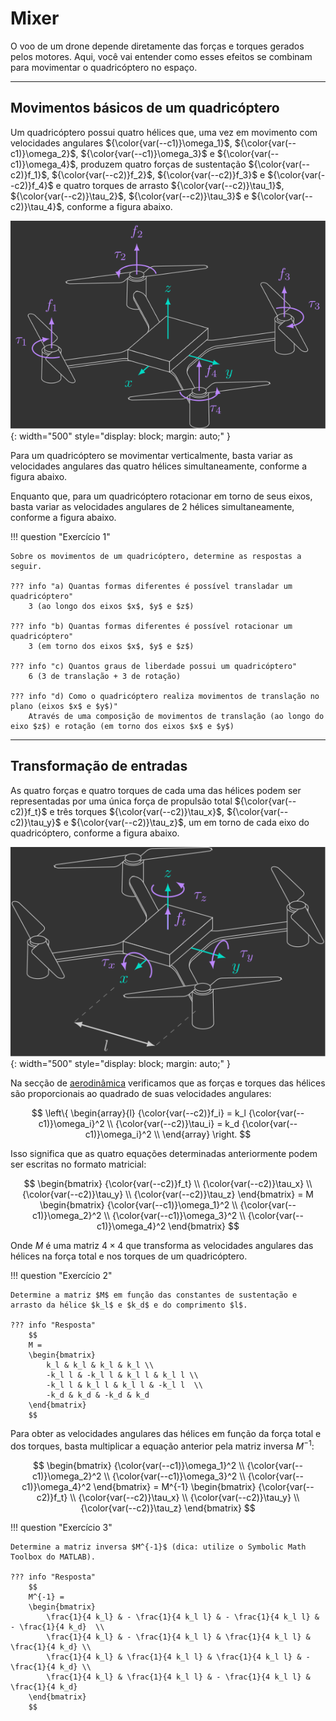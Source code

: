 # Mixer

O voo de um drone depende diretamente das forças e torques gerados pelos motores. Aqui, você vai entender como esses efeitos se combinam para movimentar o quadricóptero no espaço.

---

## Movimentos básicos de um quadricóptero

Um quadricóptero possui quatro hélices que, uma vez em movimento com velocidades angulares ${\color{var(--c1)}\omega_1}$, ${\color{var(--c1)}\omega_2}$, ${\color{var(--c1)}\omega_3}$ e ${\color{var(--c1)}\omega_4}$, produzem quatro forças de sustentação ${\color{var(--c2)}f_1}$, ${\color{var(--c2)}f_2}$, ${\color{var(--c2)}f_3}$ e ${\color{var(--c2)}f_4}$ e quatro torques de arrasto ${\color{var(--c2)}\tau_1}$, ${\color{var(--c2)}\tau_2}$, ${\color{var(--c2)}\tau_3}$ e ${\color{var(--c2)}\tau_4}$, conforme a figura abaixo.

![Quadcopter1](images/quadcopter1.svg){: width="500" style="display: block; margin: auto;" }

Para um quadricóptero se movimentar verticalmente, basta variar as velocidades angulares das quatro hélices simultaneamente, conforme a figura abaixo.

Enquanto que, para um quadricóptero rotacionar em torno de seus eixos, basta variar as velocidades angulares de 2 hélices simultaneamente, conforme a figura abaixo.


!!! question "Exercício 1"

    Sobre os movimentos de um quadricóptero, determine as respostas a seguir. 
        
    ??? info "a) Quantas formas diferentes é possível transladar um quadricóptero"
        3 (ao longo dos eixos $x$, $y$ e $z$)

    ??? info "b) Quantas formas diferentes é possível rotacionar um quadricóptero"
        3 (em torno dos eixos $x$, $y$ e $z$) 

    ??? info "c) Quantos graus de liberdade possui um quadricóptero"
        6 (3 de translação + 3 de rotação) 

    ??? info "d) Como o quadricóptero realiza movimentos de translação no plano (eixos $x$ e $y$)"
        Através de uma composição de movimentos de translação (ao longo do eixo $z$) e rotação (em torno dos eixos $x$ e $y$) 

---

## Transformação de entradas

As quatro forças e quatro torques de cada uma das hélices podem ser representadas por uma única força de propulsão total ${\color{var(--c2)}f_t}$ e três torques ${\color{var(--c2)}\tau_x}$, ${\color{var(--c2)}\tau_y}$ e ${\color{var(--c2)}\tau_z}$, um em torno de cada eixo do quadricóptero, conforme a figura abaixo.

![Quadcopter2](images/quadcopter2.svg){: width="500" style="display: block; margin: auto;" }

Na secção de [aerodinâmica](../basic_concepts/aerodynamics.md) verificamos que as forças e torques das hélices são proporcionais ao quadrado de suas velocidades angulares:

$$
\left\{
\begin{array}{l}
    {\color{var(--c2)}f_i} = k_l {\color{var(--c1)}\omega_i}^2 \\
   {\color{var(--c2)}\tau_i} = k_d {\color{var(--c1)}\omega_i}^2 \\
\end{array}
\right.
$$
    
Isso significa que as quatro equações determinadas anteriormente podem ser escritas no formato matricial:

$$
\begin{bmatrix}
    {\color{var(--c2)}f_t} \\
    {\color{var(--c2)}\tau_x} \\
    {\color{var(--c2)}\tau_y} \\
    {\color{var(--c2)}\tau_z}
\end{bmatrix}
= M 
\begin{bmatrix}
    {\color{var(--c1)}\omega_1}^2 \\
    {\color{var(--c1)}\omega_2}^2 \\
    {\color{var(--c1)}\omega_3}^2 \\
    {\color{var(--c1)}\omega_4}^2
\end{bmatrix}
$$

Onde $M$ é uma matriz $4\times4$ que transforma as velocidades angulares das hélices na força total e nos torques de um quadricóptero.

!!! question "Exercício 2"

    Determine a matriz $M$ em função das constantes de sustentação e arrasto da hélice $k_l$ e $k_d$ e do comprimento $l$. 
        
    ??? info "Resposta"
        $$
        M = 
        \begin{bmatrix} 
            k_l & k_l & k_l & k_l \\ 
            -k_l l & -k_l l & k_l l & k_l l \\ 
            -k_l l & k_l l & k_l l & -k_l l  \\ 
            -k_d & k_d & -k_d & k_d 
        \end{bmatrix}
        $$

Para obter as velocidades angulares das hélices em função da força total e dos torques, basta multiplicar a equação anterior pela matriz inversa $M^{-1}$:

$$
\begin{bmatrix}
    {\color{var(--c1)}\omega_1}^2 \\
    {\color{var(--c1)}\omega_2}^2 \\
    {\color{var(--c1)}\omega_3}^2 \\
    {\color{var(--c1)}\omega_4}^2
\end{bmatrix}
= M^{-1} 
\begin{bmatrix}
    {\color{var(--c2)}f_t} \\
    {\color{var(--c2)}\tau_x} \\
    {\color{var(--c2)}\tau_y} \\
    {\color{var(--c2)}\tau_z}
\end{bmatrix}
$$

!!! question "Exercício 3"

    Determine a matriz inversa $M^{-1}$ (dica: utilize o Symbolic Math Toolbox do MATLAB).
        
    ??? info "Resposta"
        $$
        M^{-1} = 
        \begin{bmatrix} 
            \frac{1}{4 k_l} & - \frac{1}{4 k_l l} & - \frac{1}{4 k_l l} & - \frac{1}{4 k_d}  \\ 
            \frac{1}{4 k_l} & - \frac{1}{4 k_l l} & \frac{1}{4 k_l l} & \frac{1}{4 k_d} \\ 
            \frac{1}{4 k_l} & \frac{1}{4 k_l l} & \frac{1}{4 k_l l} & - \frac{1}{4 k_d} \\ 
            \frac{1}{4 k_l} & \frac{1}{4 k_l l} & - \frac{1}{4 k_l l} & \frac{1}{4 k_d} 
        \end{bmatrix}
        $$


    
